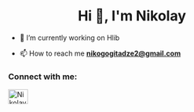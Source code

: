 
<h1 align="center">Hi 👋, I'm Nikolay</h1>

- 🔭 I’m currently working on Hlib

- 📫 How to reach me **nikogogitadze2@gmail.com**

<h3 align="left">Connect with me:</h3>
<p align="left">
<a href="https://discord.gg/Nikolay Hetero#2222" target="blank"><img align="center" src="https://raw.githubusercontent.com/rahuldkjain/github-profile-readme-generator/master/src/images/icons/Social/discord.svg" alt="Nikolay Hetero#2222" height="30" width="40" /></a>
</p>

